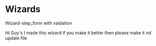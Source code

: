 # Wizards
Wizard-step_form with vaidation

Hi Guy's
I made this wizard if you make it better then please make it nd update file
